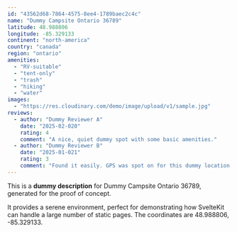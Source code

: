 ```yaml
---
id: "43562d68-7864-4575-8ee4-1789baec2c4c"
name: "Dummy Campsite Ontario 36789"
latitude: 48.988806
longitude: -85.329133
continent: "north-america"
country: "canada"
region: "ontario"
amenities:
  - "RV-suitable"
  - "tent-only"
  - "trash"
  - "hiking"
  - "water"
images:
  - "https://res.cloudinary.com/demo/image/upload/v1/sample.jpg"
reviews:
  - author: "Dummy Reviewer A"
    date: "2025-02-020"
    rating: 4
    comment: "A nice, quiet dummy spot with some basic amenities."
  - author: "Dummy Reviewer B"
    date: "2025-01-021"
    rating: 3
    comment: "Found it easily. GPS was spot on for this dummy location."
---
```


This is a **dummy description** for Dummy Campsite Ontario 36789, generated for the proof of concept.

It provides a serene environment, perfect for demonstrating how SvelteKit can handle a large number of static pages. The coordinates are 48.988806, -85.329133.
